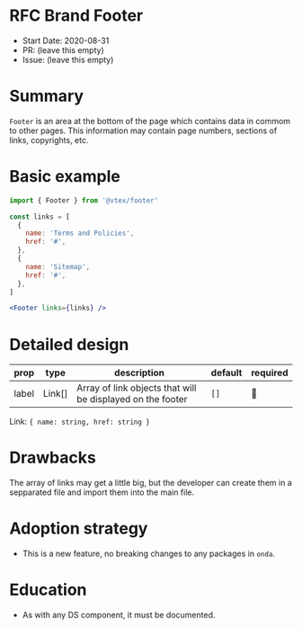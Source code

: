 # RFC Brand Footer

- Start Date: 2020-08-31
- PR: (leave this empty)
- Issue: (leave this empty)

# Summary

`Footer` is an area at the bottom of the page which contains data in commom to other pages. This information may contain page numbers, sections of links, copyrights, etc.

# Basic example

```jsx
import { Footer } from '@vtex/footer'

const links = [
  {
    name: 'Terms and Policies',
    href: '#',
  },
  {
    name: 'Sitemap',
    href: '#',
  },
]

<Footer links={links} />
```

# Detailed design

| prop     | type        | description             | default | required |
| -------- | ----------- | ----------------------- | -------- | ------ |
| label | Link[] | Array of link objects that will be displayed on the footer | `[]` | 🚫 |

Link: ```{ name: string, href: string }```

# Drawbacks

The array of links may get a little big, but the developer can create them in a sepparated file and import them into the main file.

# Adoption strategy 

- This is a new feature, no breaking changes to any packages in `onda`.

# Education 

- As with any DS component, it must be documented.
